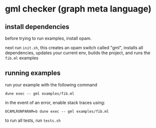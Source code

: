 # gml checker (graph meta language)



## install dependencies
before trying to run examples, install opam.

next run `init.sh`, this creates an opam switch called "gml", installs all dependencies, updates your current env, builds the project, and runs the `fib.ml` examples

## running examples
run your example with the following command
```
dune exec -- gml examples/fib.ml
```

in the event of an error, enable stack traces using:
```
OCAMLRUNPARAM=b dune exec -- gml examples/fib.ml
```

to run all tests, run `tests.sh`